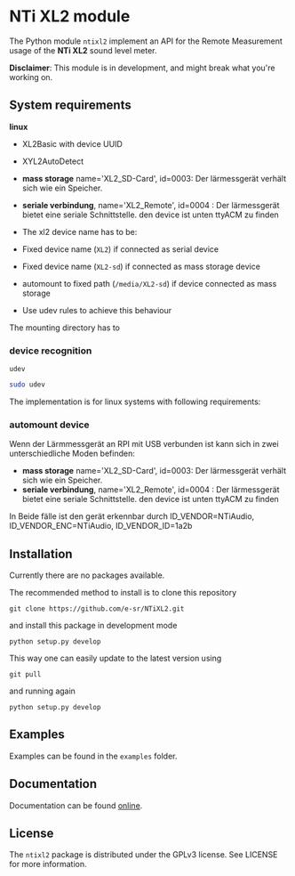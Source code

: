 # NTi XL2 module

The Python module `ntixl2` implement an API for the Remote Measurement usage of  the **NTi XL2** 
sound level meter.

**Disclaimer**: This module is in development, and might break what you're working on.

## System requirements

**linux**

- XL2Basic with device UUID
- XYL2AutoDetect

- **mass storage** name='XL2_SD-Card', id=0003: Der lärmessgerät verhält sich wie ein Speicher. 
- **seriale verbindung**, name='XL2_Remote', id=0004  : Der lärmessgerät bietet eine seriale Schnittstelle. den device ist unten ttyACM zu finden

- The xl2 device name has to be:

- Fixed device name (`XL2`) if connected as serial device
- Fixed device name (`XL2-sd`) if connected as mass storage device
- automount to fixed path (`/media/XL2-sd`) if device connected as mass storage

- Use udev rules to achieve this behaviour

The mounting directory has to

### device recognition
`udev`

```bash
sudo udev

```

The implementation is for linux systems with following requirements:



### automount device
Wenn der Lärmmessgerät an RPI mit USB verbunden ist kann sich in zwei unterschiedliche Moden befinden:

- **mass storage** name='XL2_SD-Card', id=0003: Der lärmessgerät verhält sich wie ein Speicher. 
- **seriale verbindung**, name='XL2_Remote', id=0004  : Der lärmessgerät bietet eine seriale Schnittstelle. den device ist unten ttyACM zu finden

In Beide fälle ist den gerät erkennbar durch ID_VENDOR=NTiAudio, ID_VENDOR_ENC=NTiAudio, ID_VENDOR_ID=1a2b

## Installation

Currently there are no packages available.

The recommended method to install is to clone this repository

`git clone https://github.com/e-sr/NTiXL2.git`

and install this package in development mode

`python setup.py develop`

This way one can easily update to the latest version using

`git pull`

and running again

`python setup.py develop`

## Examples

Examples can be found in the `examples` folder.

## Documentation

Documentation can be found [online](https://htmlpreview.github.io/?https://raw.githubusercontent.com/e-sr/NTiXL2/master/doc/_build/html/index.html).

## License

The `ntixl2` package is distributed under the GPLv3 license. See LICENSE for more information.

